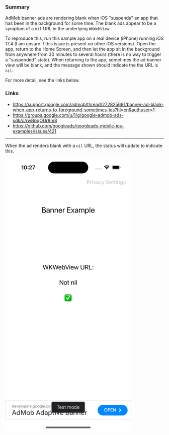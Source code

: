 ### Summary

AdMob banner ads are rendering blank when iOS "suspends" an app that has been in the background for some time. The blank ads appear to be a symptom of a `nil` URL in the underlying `WKWebView`.

To reproduce this, run this sample app on a real device (iPhone) running iOS 17.4 (I am unsure if this issue is present on other iOS versions). Open the app, return to the Home Screen, and then let the app sit in the background from anywhere from 30 minutes to several hours (there is no way to trigger a "suspended" state). When returning to the app, sometimes the ad banner view will be blank, and the message shown should indicate the the URL is `nil`.

For more detail, see the links below.

### Links

* https://support.google.com/admob/thread/272825691/banner-ad-blank-when-app-returns-to-foreground-sometimes-ios?hl=en&authuser=1
* https://groups.google.com/u/1/g/google-admob-ads-sdk/c/rwBpqOUr8m8
* https://github.com/googleads/googleads-mobile-ios-examples/issues/421

-----

When the ad renders blank with a `nil` URL, the status will update to indicate this.

<img src="Screenshot.png" width="400px" />
